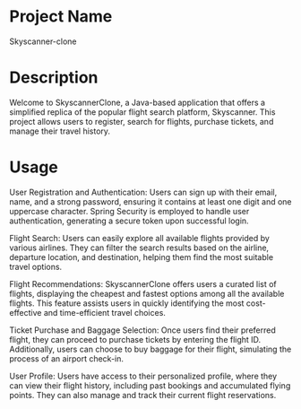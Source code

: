 # Project Name
Skyscanner-clone
# Description
Welcome to SkyscannerClone, a Java-based application that offers a simplified replica of the popular flight search platform, Skyscanner. This project allows users to register, search for flights, purchase tickets, and manage their travel history.
# Usage
User Registration and Authentication: Users can sign up with their email, name, and a strong password, ensuring it contains at least one digit and one uppercase character. Spring Security is employed to handle user authentication, generating a secure token upon successful login.

Flight Search: Users can easily explore all available flights provided by various airlines. They can filter the search results based on the airline, departure location, and destination, helping them find the most suitable travel options.

Flight Recommendations: SkyscannerClone offers users a curated list of flights, displaying the cheapest and fastest options among all the available flights. This feature assists users in quickly identifying the most cost-effective and time-efficient travel choices.

Ticket Purchase and Baggage Selection: Once users find their preferred flight, they can proceed to purchase tickets by entering the flight ID. Additionally, users can choose to buy baggage for their flight, simulating the process of an airport check-in.

User Profile: Users have access to their personalized profile, where they can view their flight history, including past bookings and accumulated flying points. They can also manage and track their current flight reservations.
